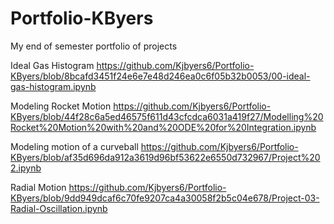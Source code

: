 # Portfolio-KByers
My end of semester portfolio of projects

Ideal Gas Histogram
https://github.com/Kjbyers6/Portfolio-KByers/blob/8bcafd3451f24e6e7e48d246ea0c6f05b32b0053/00-ideal-gas-histogram.ipynb

Modeling Rocket Motion
https://github.com/Kjbyers6/Portfolio-KByers/blob/44f28c6a5ed46575f611d43cfcdca6031a419f27/Modelling%20Rocket%20Motion%20with%20and%20ODE%20for%20Integration.ipynb

Modeling motion of a curveball
https://github.com/Kjbyers6/Portfolio-KByers/blob/af35d696da912a3619d96bf53622e6550d732967/Project%202.ipynb

Radial Motion
https://github.com/Kjbyers6/Portfolio-KByers/blob/9dd949dcaf6c70fe9207ca4a30058f2b5c04e678/Project-03-Radial-Oscillation.ipynb
